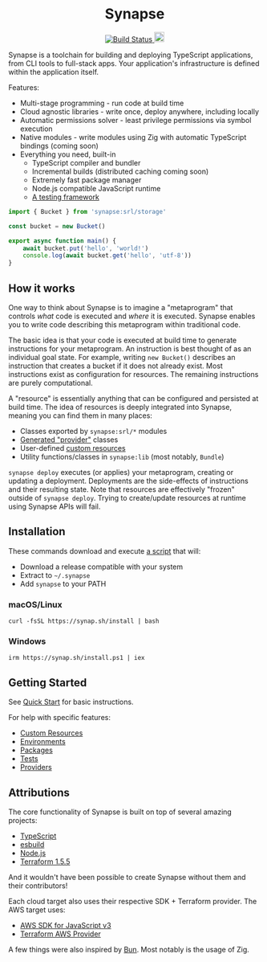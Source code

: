 <h1 align="center">Synapse</h1>
<p align="center">
    <a href="https://github.com/Cohesible/synapse/blob/main/.github/workflows/build-synapse.yml">
        <img alt="Build Status" src="https://img.shields.io/github/actions/workflow/status/Cohesible/synapse/build-synapse.yml" >
    </a>
    <a href="https://discord.gg/QkvgrmkAdE" target="_blank">
        <img height=20 src="https://img.shields.io/discord/1254172766849073202" />
    </a>
</p>

Synapse is a toolchain for building and deploying TypeScript applications, from CLI tools to full-stack apps. Your application's infrastructure is defined within the application itself.

Features:
* Multi-stage programming - run code at build time
* Cloud agnostic libraries - write once, deploy anywhere, including locally
* Automatic permissions solver - least privilege permissions via symbol execution
* Native modules - write modules using Zig with automatic TypeScript bindings (coming soon)
* Everything you need, built-in
    * TypeScript compiler and bundler
    * Incremental builds (distributed caching coming soon)
    * Extremely fast package manager
    * Node.js compatible JavaScript runtime
    * [A testing framework](docs/testing.md)

```main.ts
import { Bucket } from 'synapse:srl/storage'

const bucket = new Bucket()

export async function main() {
    await bucket.put('hello', 'world!')
    console.log(await bucket.get('hello', 'utf-8'))
}
```

## How it works

One way to think about Synapse is to imagine a "metaprogram" that controls _what_ code is executed and _where_ it is executed. Synapse enables you to write code describing this metaprogram within traditional code. 

The basic idea is that your code is executed at build time to generate instructions for your metaprogram. An instruction is best thought of as an individual goal state. For example, writing `new Bucket()` describes an instruction that creates a bucket if it does not already exist. Most instructions exist as configuration for resources. The remaining instructions are purely computational.

A "resource" is essentially anything that can be configured and persisted at build time. The idea of resources is deeply integrated into Synapse, meaning you can find them in many places:
* Classes exported by `synapse:srl/*` modules
* [Generated "provider"](docs/providers.md) classes
* User-defined [custom resources](docs/custom-resources.md)
* Utility functions/classes in `synapse:lib` (most notably, `Bundle`)

`synapse deploy` executes (or applies) your metaprogram, creating or updating a deployment. Deployments are the side-effects of instructions and their resulting state. Note that resources are effectively "frozen" outside of `synapse deploy`. Trying to create/update resources at runtime using Synapse APIs will fail. 

## Installation

These commands download and execute [a script](src/cli/install.sh) that will:
* Download a release compatible with your system
* Extract to `~/.synapse`
* Add `synapse` to your PATH

### macOS/Linux
```shell
curl -fsSL https://synap.sh/install | bash
```

### Windows
```shell
irm https://synap.sh/install.ps1 | iex
```


## Getting Started

See [Quick Start](docs/getting-started.md#quick-start) for basic instructions. 

For help with specific features:
* [Custom Resources](docs/custom-resources.md)
* [Environments](docs/environments.md)
* [Packages](docs/packages.md)
* [Tests](docs/testing.md)
* [Providers](docs/providers.md)

## Attributions

The core functionality of Synapse is built on top of several amazing projects:
* [TypeScript](https://github.com/microsoft/TypeScript)
* [esbuild](https://github.com/evanw/esbuild)
* [Node.js](https://github.com/nodejs/node)
* [Terraform 1.5.5](https://github.com/hashicorp/terraform/tree/v1.5.5)

And it wouldn't have been possible to create Synapse without them and their contributors!

Each cloud target also uses their respective SDK + Terraform provider. The AWS target uses:
* [AWS SDK for JavaScript v3](https://github.com/aws/aws-sdk-js-v3)
* [Terraform AWS Provider](https://github.com/hashicorp/terraform-provider-aws)

A few things were also inspired by [Bun](https://github.com/oven-sh/bun). Most notably is the usage of Zig.
